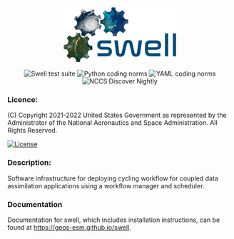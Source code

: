 <div
  align="center"
>
<img
  src="https://github.com/GEOS-ESM/swell/blob/develop/etc/logo/SwellLogo%400.33x.png"
  width="50%"
/>

![Swell test suite](https://github.com/GEOS-ESM/swell/actions/workflows/test_suite.yml/badge.svg)
![Python coding norms](https://github.com/GEOS-ESM/swell/actions/workflows/python_coding_norms.yml/badge.svg)
![YAML coding norms](https://github.com/GEOS-ESM/swell/actions/workflows/yaml_coding_norms.yml/badge.svg)
![NCCS Discover Nightly](https://github.com/GEOS-ESM/swell/actions/workflows/discover_nightly.yml/badge.svg)

</div>

### Licence:

(C) Copyright 2021-2022 United States Government as represented by the Administrator of the National
Aeronautics and Space Administration. All Rights Reserved.

[![License](https://img.shields.io/badge/License-Apache%202.0-blue.svg)](https://opensource.org/licenses/Apache-2.0)


### Description:

Software infrastructure for deploying cycling workflow for coupled data assimilation applications
using a workflow manager and scheduler.

### Documentation

Documentation for swell, which includes installation instructions, can be found at <a href="https://geos-esm.github.io/swell" target="_blank">https://geos-esm.github.io/swell</a>.
